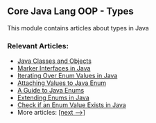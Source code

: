 ## Core Java Lang OOP - Types

This module contains articles about types in Java

### Relevant Articles: 

- [Java Classes and Objects](https://www.baeldung.com/java-classes-objects)
- [Marker Interfaces in Java](https://www.baeldung.com/java-marker-interfaces)
- [Iterating Over Enum Values in Java](https://www.baeldung.com/java-enum-iteration)
- [Attaching Values to Java Enum](https://www.baeldung.com/java-enum-values)
- [A Guide to Java Enums](https://www.baeldung.com/a-guide-to-java-enums)
- [Extending Enums in Java](https://www.baeldung.com/java-extending-enums)
- [Check if an Enum Value Exists in Java](https://www.baeldung.com/java-search-enum-values)
- More articles: [[next -->]](../core-java-lang-oop-types-2)

